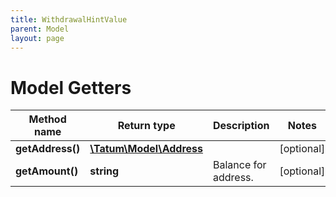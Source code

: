```yaml
---
title: WithdrawalHintValue
parent: Model
layout: page
---
```


# Model Getters

Method name | Return type | Description | Notes
------------ | ------------- | ------------- | -------------
**getAddress()** | [**\Tatum\Model\Address**](../Address) |  | [optional]
**getAmount()** | **string** | Balance for address. | [optional]

